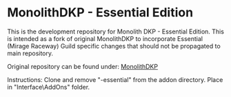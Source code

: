 # MonolithDKP - Essential Edition

This is the development repository for Monolith DKP - Essential Edition. This is intended as a fork of original MonolithDKP to incorporate Essential (Mirage Raceway) Guild specific changes that should not be propagated to main repository.

Original repository can be found under:
[MonolithDKP](https://github.com/Roeshambo/MonolithDKP)

Instructions: Clone and remove "-essential" from the addon directory. Place in "Interface\AddOns" folder.
